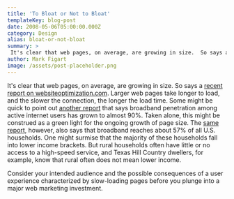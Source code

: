 ```yaml
---
title: 'To Bloat or Not to Bloat'
templateKey: blog-post
date: 2008-05-06T05:00:00.000Z
category: Design
alias: bloat-or-not-bloat
summary: > 
 It's clear that web pages, on average, are growing in size.  So says a recent report on websiteoptimization.com.  Larger web pages take longer to load, and the slower the connection, the longer the load time.
author: Mark Figart
image: /assets/post-placeholder.png
---
```


It's clear that web pages, on average, are growing in size. So says a [recent report on websiteoptimization.com](http://www.websiteoptimization.com/speed/tweak/average-web-page/). Larger web pages take longer to load, and the slower the connection, the longer the load time. Some might be quick to point out [another report](http://www.websiteoptimization.com/bw/0804/) that says broadband penetration among active internet users has grown to almost 90%. Taken alone, this might be construed as a green light for the ongoing growth of page size. The [same report](http://www.websiteoptimization.com/bw/0804/), however, also says that broadband reaches about 57% of all U.S. households. One might surmise that the majority of these households fall into lower income brackets. But rural households often have little or no access to a high-speed service, and Texas Hill Country dwellers, for example, know that rural often does not mean lower income.

Consider your intended audience and the possible consequences of a user experience characterized by slow-loading pages before you plunge into a major web marketing investment.